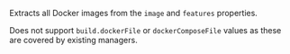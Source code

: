 Extracts all Docker images from the `image` and `features` properties.

Does not support `build.dockerFile` or `dockerComposeFile` values as these are covered by existing managers.
